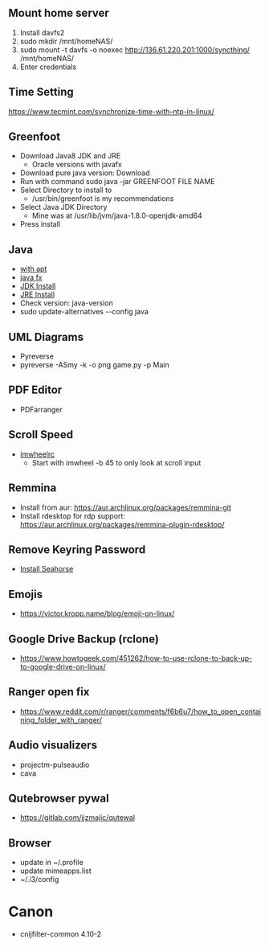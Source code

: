## Mount home server
1. Install davfs2
2. sudo mkdir /mnt/homeNAS/
3. sudo mount -t davfs -o noexec http://136.61.220.201:1000/syncthing/ /mnt/homeNAS/
4. Enter credentials

## Time Setting
https://www.tecmint.com/synchronize-time-with-ntp-in-linux/

## Greenfoot
* Download Java8 JDK and JRE
  * Oracle versions with javafx
* Download pure java version: Download
* Run with command sudo java -jar GREENFOOT FILE NAME
* Select Directory to install to
  * /usr/bin/greenfoot is my recommendations
* Select Java JDK Directory
  * Mine was at /usr/lib/jvm/java-1.8.0-openjdk-amd64
* Press install

## Java
* [with apt](https://www.digitalocean.com/community/tutorials/how-to-install-java-with-apt-on-ubuntu-18-04)
* [java fx](https://askubuntu.com/questions/1091157/javafx-missing-ubuntu-18-04)
* [JDK Install](https://docs.oracle.com/javase/8/docs/technotes/guides/install/linux_jdk.html#BJFJJEFG)
* [JRE Install](https://docs.oracle.com/javase/8/docs/technotes/guides/install/linux_jre.html#CFHIEGAA)
* Check version: java-version
* sudo update-alternatives --config java

## UML Diagrams
* Pyreverse
* pyreverse -ASmy -k -o png game.py -p Main

## PDF Editor
* PDFarranger

## Scroll Speed
* [imwheelrc](www.webupd8.org/2015/12/how-to-change-mouse-scroll-wheel-speed.html)
  * Start with imwheel -b 45 to only look at scroll input

## Remmina
* Install from aur: https://aur.archlinux.org/packages/remmina-git
* Install rdesktop for rdp support: https://aur.archlinux.org/packages/remmina-plugin-rdesktop/

## Remove Keyring Password
* [Install Seahorse](https://www.fosslinux.com/2561/how-to-disable-keyring-in-ubuntu-elementary-os-and-linux-mint.htm)

## Emojis
* https://victor.kropp.name/blog/emoji-on-linux/

## Google Drive Backup (rclone)
* https://www.howtogeek.com/451262/how-to-use-rclone-to-back-up-to-google-drive-on-linux/

## Ranger open fix
* https://www.reddit.com/r/ranger/comments/f6b6u7/how_to_open_containing_folder_with_ranger/

## Audio visualizers
* projectm-pulseaudio
* cava

## Qutebrowser pywal
* https://gitlab.com/jjzmajic/qutewal

## Browser
* update in ~/.profile
* update mimeapps.list
* ~/.i3/config

# Canon
* cnijfilter-common 4.10-2
